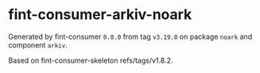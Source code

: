 # fint-consumer-arkiv-noark

Generated by fint-consumer `0.0.0` from tag `v3.19.0` on package `noark` and component `arkiv`.

Based on fint-consumer-skeleton refs/tags/v1.8.2.
